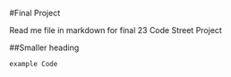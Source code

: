 #Final Project

Read me file in markdown for final 23 Code Street Project

##Smaller heading

`example Code`
